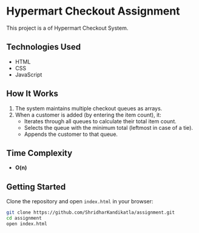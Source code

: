 # Hypermart Checkout Assignment

This project is a of Hypermart Checkout System.

## Technologies Used

- HTML
- CSS 
- JavaScript 

## How It Works

1. The system maintains multiple checkout queues as arrays.
2. When a customer is added (by entering the item count), it:
   - Iterates through all queues to calculate their total item count.
   - Selects the queue with the minimum total (leftmost in case of a tie).
   - Appends the customer to that queue.

## Time Complexity

- **O(n)**

## Getting Started

Clone the repository and open `index.html` in your browser:

```bash
git clone https://github.com/ShridharKandikatla/assignment.git
cd assignment
open index.html
